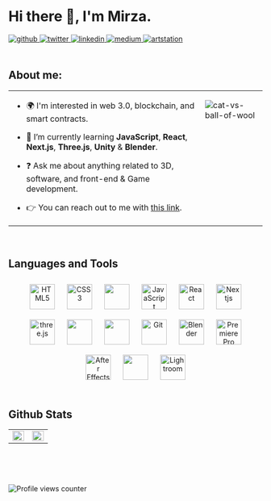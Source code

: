 # Hi there 👋, I'm Mirza.  
  

<a href="https://github.com/mirzasahin" target="_blank">
<img src=https://img.shields.io/badge/github-%2324292e.svg?&style=for-the-badge&logo=github&logoColor=white alt=github style="margin-bottom: 5px;" />
</a>
<a href="https://twitter.com/mirxsah" target="_blank">
<img src=https://img.shields.io/badge/twitter-%2300acee.svg?&style=for-the-badge&logo=twitter&logoColor=white alt=twitter style="margin-bottom: 5px;" />
</a>
<a href="https://linkedin.com/in/mirzasahin" target="_blank">
<img src=https://img.shields.io/badge/linkedin-%231E77B5.svg?&style=for-the-badge&logo=linkedin&logoColor=white alt=linkedin style="margin-bottom: 5px;" />
</a>
<a href="https://medium.com/@mirzasahin" target="_blank">
<img src=https://img.shields.io/badge/medium-%23292929.svg?&style=for-the-badge&logo=medium&logoColor=white alt=medium style="margin-bottom: 5px;" />
</a>  
<a href="https://www.artstation.com/mirzasahin" target="_blank">
<img src=https://img.shields.io/badge/ARTSTATION-%23353535.svg?&style=for-the-badge&logo=artstation&logoColor alt=artstation style="margin-bottom: 5px;" />
</a>
   
  <br>
  <br>
  
## About me:  
<table><tr><td valign="top" width="50%">

- 🌍 I'm interested in web 3.0, blockchain, and smart contracts.  

- 🌱 I’m currently learning **JavaScript**, **React**, **Next.js**, **Three.js**, **Unity** & **Blender**.  

- ❓ Ask me about anything related to 3D, software, and front-end & Game development.  

- 👉 You can reach out to me with [this link](https://www.linkedin.com/in/mirzasahin/).  


</td><td valign="top" width="16%">

  ![cat-vs-ball-of-wool](https://user-images.githubusercontent.com/71216931/222430357-1b38d251-854a-4e8a-993d-75a0ffffc851.gif)

</td></tr></table>  

<br/>  


## Languages and Tools  
<div align="center">  
<a href="https://en.wikipedia.org/wiki/HTML5" target="_blank"><img style="margin: 10px" src="https://profilinator.rishav.dev/skills-assets/html5-original-wordmark.svg" alt="HTML5" height="50" /></a>  
<a href="https://www.w3schools.com/css/" target="_blank"><img style="margin: 10px" src="https://profilinator.rishav.dev/skills-assets/css3-original-wordmark.svg" alt="CSS3" height="50" /></a>  
<a href="https://getbootstrap.com/docs/3.4/javascript/" target="_blank"><img style="margin: 10px" src="https://upload.wikimedia.org/wikipedia/commons/thumb/b/b2/Bootstrap_logo.svg/1280px-Bootstrap_logo.svg.png" height="50" /></a>
<a href="https://www.javascript.com/" target="_blank"><img style="margin: 10px" src="https://profilinator.rishav.dev/skills-assets/javascript-original.svg" alt="JavaScript" height="50" /></a>  
<a href="https://reactjs.org/" target="_blank"><img style="margin: 10px" src="https://profilinator.rishav.dev/skills-assets/react-original-wordmark.svg" alt="React" height="50" /></a>
<a href="https://nextjs.org/" target="_blank"><img style="margin: 10px" src="https://www.svgrepo.com/show/354113/nextjs-icon.svg" alt="Nextjs" height="50" /></a>
<a href="https://threejs.org/docs/index.html#manual/en/introduction/Creating-a-scene" target="_blank"><img style="margin: 10px" src="https://upload.wikimedia.org/wikipedia/commons/thumb/3/3f/Three.js_Icon.svg/1200px-Three.js_Icon.svg.png" alt="three.js" height="50" /></a>
<a href="https://unity.com/" target="_blank"><img style="margin: 10px" src="https://companieslogo.com/img/orig/U-ea48bc1d.png?t=1634728034" height="50" /></a>
<a href="https://https://learn.microsoft.com/en-us/dotnet/csharp/" target="_blank"><img style="margin: 10px" src="https://cdn.icon-icons.com/icons2/2415/PNG/512/csharp_original_logo_icon_146578.png" height="50" /></a>
<a href="https://github.com/" target="_blank"><img style="margin: 10px" src="https://profilinator.rishav.dev/skills-assets/git-scm-icon.svg" alt="Git" height="50" /></a>  
<a href="https://www.blender.org/" target="_blank"><img style="margin: 10px" src="https://upload.wikimedia.org/wikipedia/commons/thumb/0/0c/Blender_logo_no_text.svg/2503px-Blender_logo_no_text.svg.png" alt="Blender" height="50" /></a>
<a href="https://www.adobe.com/in/products/premiere.html" target="_blank"><img style="margin: 10px" src="https://upload.wikimedia.org/wikipedia/commons/thumb/4/40/Adobe_Premiere_Pro_CC_icon.svg/1200px-Adobe_Premiere_Pro_CC_icon.svg.png" alt="Premiere Pro" height="50" /></a>  
<a href="https://www.adobe.com/in/products/aftereffects.html" target="_blank"><img style="margin: 10px" src="https://profilinator.rishav.dev/skills-assets/aftereffects.png" alt="After Effects" height="50" /></a>  
<a href="https://www.adobe.com/in/products/photoshop.html" target="_blank"><img style="margin: 10px" src="https://upload.wikimedia.org/wikipedia/commons/thumb/a/af/Adobe_Photoshop_CC_icon.svg/640px-Adobe_Photoshop_CC_icon.svg.png" height="50" /></a>    
<a href="https://www.adobe.com/products/photoshop-lightroom.html" target="_blank"><img style="margin: 10px" src="https://upload.wikimedia.org/wikipedia/commons/thumb/b/b6/Adobe_Photoshop_Lightroom_CC_logo.svg/2101px-Adobe_Photoshop_Lightroom_CC_logo.svg.png" alt="Lightroom" height="50" /></a>  
</div>  

<br/> 


## Github Stats
<table><tr><td valign="top" width="50%">

<img src="https://github-readme-stats.vercel.app/api?username=mirzasahin&show_icons=true&count_private=true&hide_border=true" align="left" style="width: 100%" />
</td><td valign="top" width="50%">

<img src="https://github-readme-stats.vercel.app/api/top-langs/?username=mirzasahin&hide_border=true&layout=compact" align="left" style="width: 100%" />

</td></tr></table>

<br/>  
<br/>  
<br/>  

![Profile views counter](https://komarev.com/ghpvc/?username=mirzasahin&&style=flat-square)  
  

<br/>  
